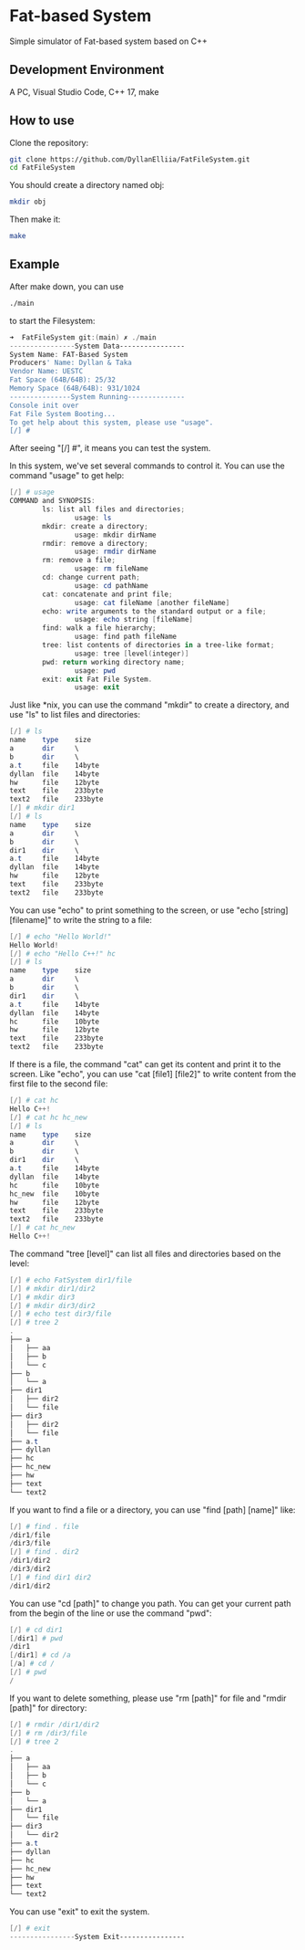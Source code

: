 # Fat-based System

Simple simulator of Fat-based system based on C++

## Development Environment

A PC, Visual Studio Code, C++ 17, make

## How to use

Clone the repository:

```bash
git clone https://github.com/DyllanElliia/FatFileSystem.git
cd FatFileSystem
```

You should create a directory named obj:

```bash
mkdir obj
```

Then make it:

```bash
make
```

## Example

After make down, you can use

```bash
./main
```

to start the Filesystem:

```powershell
➜  FatFileSystem git:(main) ✗ ./main
----------------System Data----------------
System Name: FAT-Based System
Producers' Name: Dyllan & Taka
Vendor Name: UESTC
Fat Space (64B/64B): 25/32
Memory Space (64B/64B): 931/1024
---------------System Running--------------
Console init over
Fat File System Booting...
To get help about this system, please use "usage".
[/] #
```

After seeing "[/] #", it means you can test the system.

In this system, we've set several commands to control it. You can use the command "usage" to get help:

```powershell
[/] # usage
COMMAND and SYNOPSIS:
        ls: list all files and directories;
                usage: ls
        mkdir: create a directory;
                usage: mkdir dirName
        rmdir: remove a directory;
                usage: rmdir dirName
        rm: remove a file;
                usage: rm fileName
        cd: change current path;
                usage: cd pathName
        cat: concatenate and print file;
                usage: cat fileName [another fileName]
        echo: write arguments to the standard output or a file;
                usage: echo string [fileName]
        find: walk a file hierarchy;
                usage: find path fileName
        tree: list contents of directories in a tree-like format;
                usage: tree [level(integer)]
        pwd: return working directory name;
                usage: pwd
        exit: exit Fat File System.
                usage: exit
```

Just like \*nix, you can use the command "mkdir" to create a directory, and use "ls" to list files and directories:

```powershell
[/] # ls
name    type    size
a       dir     \
b       dir     \
a.t     file    14byte
dyllan  file    14byte
hw      file    12byte
text    file    233byte
text2   file    233byte
[/] # mkdir dir1
[/] # ls
name    type    size
a       dir     \
b       dir     \
dir1    dir     \
a.t     file    14byte
dyllan  file    14byte
hw      file    12byte
text    file    233byte
text2   file    233byte
```

You can use "echo" to print something to the screen, or use "echo [string] [filename]" to write the string to a file:

```powershell
[/] # echo "Hello World!"
Hello World!
[/] # echo "Hello C++!" hc
[/] # ls
name    type    size
a       dir     \
b       dir     \
dir1    dir     \
a.t     file    14byte
dyllan  file    14byte
hc      file    10byte
hw      file    12byte
text    file    233byte
text2   file    233byte
```

If there is a file, the command "cat" can get its content and print it to the screen. Like "echo", you can use "cat [file1] [file2]" to write content from the first file to the second file:

```powershell
[/] # cat hc
Hello C++!
[/] # cat hc hc_new
[/] # ls
name    type    size
a       dir     \
b       dir     \
dir1    dir     \
a.t     file    14byte
dyllan  file    14byte
hc      file    10byte
hc_new  file    10byte
hw      file    12byte
text    file    233byte
text2   file    233byte
[/] # cat hc_new
Hello C++!
```

The command "tree [level]" can list all files and directories based on the level:

```powershell
[/] # echo FatSystem dir1/file
[/] # mkdir dir1/dir2
[/] # mkdir dir3
[/] # mkdir dir3/dir2
[/] # echo test dir3/file
[/] # tree 2
.
├── a
│   ├── aa
│   ├── b
│   └── c
├── b
│   └── a
├── dir1
│   ├── dir2
│   └── file
├── dir3
│   ├── dir2
│   └── file
├── a.t
├── dyllan
├── hc
├── hc_new
├── hw
├── text
└── text2
```

If you want to find a file or a directory, you can use "find [path] [name]" like:

```powershell
[/] # find . file
/dir1/file
/dir3/file
[/] # find . dir2
/dir1/dir2
/dir3/dir2
[/] # find dir1 dir2
/dir1/dir2
```

You can use "cd [path]" to change you path. You can get your current path from the begin of the line or use the command "pwd":

```powershell
[/] # cd dir1
[/dir1] # pwd
/dir1
[/dir1] # cd /a
[/a] # cd /
[/] # pwd
/
```

If you want to delete something, please use "rm [path]" for file and "rmdir [path]" for directory:

```powershell
[/] # rmdir /dir1/dir2
[/] # rm /dir3/file
[/] # tree 2
.
├── a
│   ├── aa
│   ├── b
│   └── c
├── b
│   └── a
├── dir1
│   └── file
├── dir3
│   └── dir2
├── a.t
├── dyllan
├── hc
├── hc_new
├── hw
├── text
└── text2
```

You can use "exit" to exit the system.

```powershell
[/] # exit
----------------System Exit----------------
```

